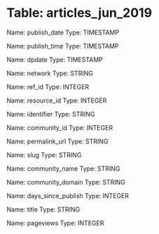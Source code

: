 Table: articles_jun_2019
========================

Name: publish_date
Type: TIMESTAMP

Name: publish_time
Type: TIMESTAMP

Name: dpdate
Type: TIMESTAMP

Name: network
Type: STRING

Name: ref_id
Type: INTEGER

Name: resource_id
Type: INTEGER

Name: identifier
Type: STRING

Name: community_id
Type: INTEGER

Name: permalink_url
Type: STRING

Name: slug
Type: STRING

Name: community_name
Type: STRING

Name: community_domain
Type: STRING

Name: days_since_publish
Type: INTEGER

Name: title
Type: STRING

Name: pageviews
Type: INTEGER

